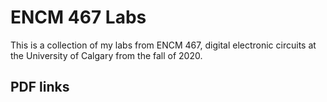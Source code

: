 # ENCM 467 Labs
This is a collection of my labs from ENCM 467, digital electronic
circuits at the University of Calgary from the fall of 2020.

## PDF links

